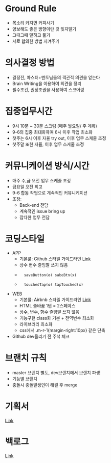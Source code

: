 
# Ground Rule
- 목소리 커지면 커피사기
- 양보해도 좋은 방향이란 것 잊지말기
- 그때그때 말하고 풀기
- 서로 합의한 방법 지켜주기

# 의사결정 방법
- 결정전, 마스터+멘토님들의 객관적 의견을 얻는다
- Brain Writing을 이용하여 의견을 정리
- 필수조건, 권장조권을 사용하여 스코어링

# 집중업무시간
- 9시 10분 ~ 30분 스크럼 (매주 월요일/ 주 계획)
- 9-6의 집중 최대화하여 6시 이후 작업 최소화
- 첫주는 6시 이후 자율 try out, 이후 업무 스케줄 조정
- 첫주말 또한 자율, 이후 업무 스케줄 조정

# 커뮤니케이션 방식/시간
- 매주 수,금 오전 업무 스케줄 조정
- 금요일 오전 회고
- 9-6 합동 작업으로 계속적인 커뮤니케이션
- 조장:
	- Back-end 전담
	- 계속적인 issue bring up
	- 잡다한 업무 전담

# 코딩스타일
- APP
	- 기본룰: Github 스타일 가이드라인 [Link](https://github.com/github/swift-style-guide/blob/master/README.md)
	- 상수 변수 줄임말 쓰지 않음
	- 		saveButton(o) sabeBtn(x)
	- 		touchedTap(o) tapTouched(x)
- WEB
	- 기본룰: Airbnb 스타일 가이드라인 [Link](https://github.com/airbnb/javascript)
	- HTML 줄바꿈 1탭 = 2스페이스
	- 상수, 변수, 함수 줄임말 쓰지 않음
	- 기능구현 class화 기본 + 전역변수 최소화
	- 라이브러리 최소화
	- css에서  .m-r-1{margin-right:10px} 같은 단축 
- Github  dev올리기 전 주석 체크

# 브랜치 규칙
- master 브랜치 별도, dev브랜치에서 브랜치 파생
- 기능별 브랜치
- 충돌시 충돌발생인이 해결 후 merge
 
# 기획서
[Link](https://docs.google.com/presentation/d/1bONN96E_VlYV0avebcv1sVgio55d7_kNEum1BP8DNOI/edit#slide=id.g241cd29e37_0_0)

# 백로그
[Link](https://docs.google.com/spreadsheets/d/1_QHCNvqrEN_MwbqzYJK6CxNQQ7oLvExSOWSW9LNYADs/edit#gid=0)